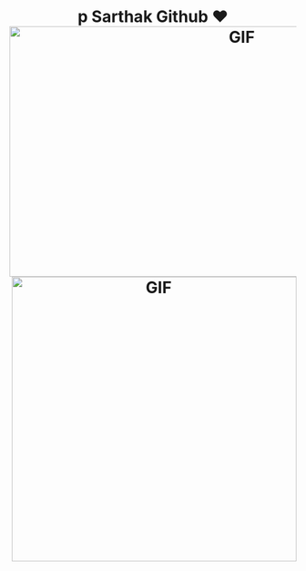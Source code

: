 <h1 align="center">
p
  <b>Sarthak Github ❤️</b>


<img align="center" alt="GIF" src="https://github.com/sarthakkale16/sarthakkale16/blob/1d17b4893322f9e3ad04f3210a126aa641aa2fc3/20221013_0231462.gif?raw=true" width="800" height="440" />
<img align="right" alt="GIF" src="https://github.com/abhisheknaiidu/abhisheknaiidu/blob/master/code.gif?raw=true" width="500" 

